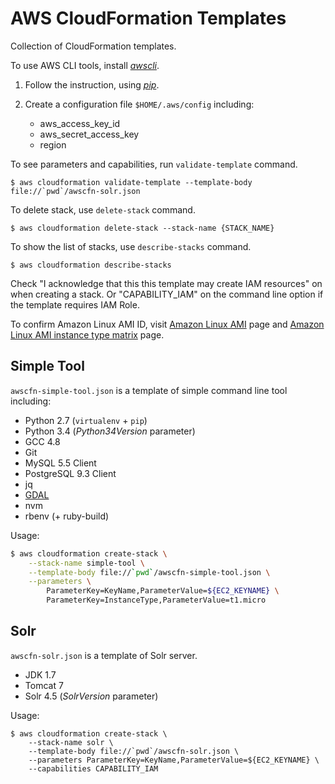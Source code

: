 AWS CloudFormation Templates
=============================

Collection of CloudFormation templates.

To use AWS CLI tools, install [*awscli*](http://aws.amazon.com/jp/cli/).

1. Follow the instruction, using [*pip*](https://pypi.python.org/pypi/awscli).

2. Create a configuration file `$HOME/.aws/config` including:
    * aws_access_key_id
    * aws_secret_access_key
    * region

To see parameters and capabilities, run ``validate-template`` command.

    $ aws cloudformation validate-template --template-body file://`pwd`/awscfn-solr.json

To delete stack, use ``delete-stack`` command.

    $ aws cloudformation delete-stack --stack-name {STACK_NAME}

To show the list of stacks, use ``describe-stacks`` command.

    $ aws cloudformation describe-stacks

Check "I acknowledge that this this template may create IAM resources" on when creating a stack.
Or "CAPABILITY_IAM" on the command line option if the template requires IAM Role.

To confirm Amazon Linux AMI ID, visit [Amazon Linux AMI](http://aws.amazon.com/jp/amazon-linux-ami/) page
and [Amazon Linux AMI instance type matrix](https://aws.amazon.com/jp/amazon-linux-ami/instance-type-matrix/) page.


Simple Tool
------------

``awscfn-simple-tool.json`` is a template of simple command line tool including:

* Python 2.7 (``virtualenv`` + ``pip``)
* Python 3.4 (*Python34Version* parameter)
* GCC 4.8
* Git
* MySQL 5.5 Client
* PostgreSQL 9.3 Client
* jq
* [GDAL](http://www.gdal.org/)
* nvm
* rbenv (+ ruby-build)

Usage:

```bash
$ aws cloudformation create-stack \
    --stack-name simple-tool \
    --template-body file://`pwd`/awscfn-simple-tool.json \
    --parameters \
        ParameterKey=KeyName,ParameterValue=${EC2_KEYNAME} \
        ParameterKey=InstanceType,ParameterValue=t1.micro
```

Solr
-----

``awscfn-solr.json`` is a template of Solr server.

* JDK 1.7
* Tomcat 7
* Solr 4.5 (*SolrVersion* parameter)

Usage:

    $ aws cloudformation create-stack \
        --stack-name solr \
        --template-body file://`pwd`/awscfn-solr.json \
        --parameters ParameterKey=KeyName,ParameterValue=${EC2_KEYNAME} \
        --capabilities CAPABILITY_IAM
